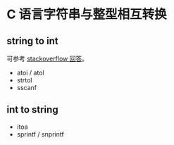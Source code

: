 C 语言字符串与整型相互转换
==========================

## string to int

可参考 [stackoverflow 回答](http://stackoverflow.com/questions/10156409/convert-hex-string-char-to-int)。

* atoi / atol
* strtol
* sscanf

## int to string

* itoa
* sprintf / snprintf
